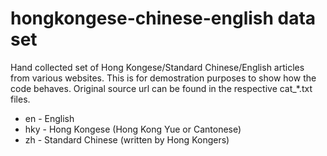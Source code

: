 # hongkongese-chinese-english data set

Hand collected set of Hong Kongese/Standard Chinese/English articles from various websites. This is for demostration purposes to show how the code behaves.
Original source url can be found in the respective cat_*.txt files.

* en - English
* hky - Hong Kongese (Hong Kong Yue or Cantonese)
* zh - Standard Chinese (written by Hong Kongers)
